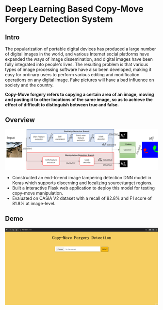 # Deep Learning Based Copy-Move Forgery Detection System

## Intro

The popularization of portable digital devices has produced a large number of digital images in the world, and various Internet social platforms have expanded the ways of image dissemination, and digital images have been fully integrated into people's lives. The resulting problem is that various types of image processing software have also been developed,  making it easy for ordinary users to perform various editing and modification operations on any digital image. Fake pictures will have a bad influence on society and the country.

**Copy-Move forgery refers to copying a certain area of an image, moving and pasting it to other locations of the same image, so as to achieve the effect of difficult to distinguish between true and false.**

## Overview

![Overview of the proposed two-branch DNN-based CMFD solution](img/architecture.png)

- Constructed an end-to-end image tampering detection DNN model in Keras which supports discerning and localizing source/target regions. 
- Built a interactive Flask web application to deploy this model for testing copy-move manipulation.
- Evaluated on CASIA V2 dataset with a recall of 82.8% and F1 score of 81.8% at image-level.

## Demo

![](img/demo.gif)

